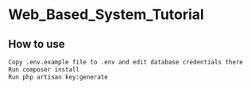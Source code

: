 # Web_Based_System_Tutorial
 
## How to use
```bash
Copy .env.example file to .env and edit database credentials there
Run composer install
Run php artisan key:generate
```
